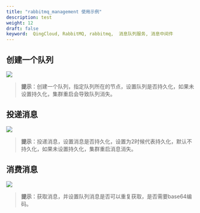 ```yaml
---
title: "rabbitmq_management 使用示例"
description: test
weight: 12
draft: false
keyword:  QingCloud, RabbitMQ, rabbitmq,  消息队列服务, 消息中间件
---
```


##  创建一个队列

![](../../_images/create_queue.png)

> **提示**：创建一个队列，指定队列所在的节点，设置队列是否持久化，如果未设置持久化，集群重启会导致队列消失。

##  投递消息

![](../../_images/publish_message.png)

> **提示**：投递消息，设置消息是否持久化，设置为2时候代表持久化，默认不持久化，如果未设置持久化，集群重启消息消失。

##  消费消息

![](../../_images/get_message.png)

> **提示**：获取消息，并设置队列消息是否可以重复获取，是否需要base64编码。
